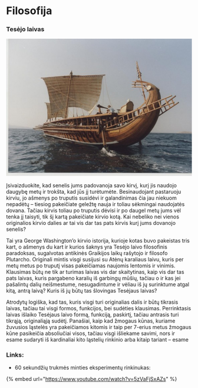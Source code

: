 # Filosofija

### Tesėjo laivas

![](../.gitbook/assets/trireme-559x413%20%281%29.jpg)

Įsivaizduokite, kad senelis jums padovanoja savo kirvį, kurį jis naudojo daugybę metų ir trokšta, kad jūs jį turėtumėte. Besinaudojant pastaruoju kirviu, jo ašmenys po truputis susidėvi ir galandinimas čia jau niekuom nepadėtų – tiesiog pakeičiate geležtę nauja ir toliau sėkmingai naudojatės dovana. Tačiau kirvis toliau po truputis dėvisi ir po daugel metų jums vėl tenka jį taisyti, tik šį kartą pakeičiate kirvio kotą. Kai nebeliko nei vienos originalios kirvio dalies ar tai vis dar tas pats kirvis kurį jums dovanojo senelis?

Tai yra George Washington’o kirvio istorija, kurioje kotas buvo pakeistas tris kart, o ašmenys du kart ir kurios šaknys yra Tesėjo laivo filosofinis paradoksas, sugalvotas antikinės Graikijos laikų rašytojo ir filosofo Plutarcho. Originali mintis visgi susijusi su Atėnų karaliaus laivu, kuris per metų metus po truputį visas pakeičiamas naujomis lentomis ir vinimis. Klausimas būtų ne tik ar turimas laivas vis dar skaitytinas, kaip vis dar tas pats laivas, kuris pargabeno karalių iš garbingų mūšių, tačiau o ir kas jei pašalintų dalių neišmestume, nesugadintume ir vėliau iš jų surinktume atgal kitą, antrą laivą? Kuris iš jų būtų tas šlovingas Tesėjaus laivas?

Atrodytų logiška, kad tas, kuris visgi turi originalias dalis ir būtų tikrasis laivas, tačiau tai visgi formos, funkcijos, bei sudėties klausimas. Perrinktasis laivas išlaiko Tesėjaus laivo formą, funkciją, paskirtį, tačiau antrasis turi tikrąją, originaliąją sudėtį. Panašiai, kaip kad žmogaus kūnas, kuriame žuvusios ląstelės yra pakeičiamos kitomis ir taip per 7-erius metus žmogaus kūne pasikeičia absoliučiai visos, tačiau visgi išliekame savimi, nors ir esame sudaryti iš kardinaliai kito ląstelių rinkinio arba kitaip tariant – esame

### Links:

* 60 sekundžių trukmės minties eksperimentų rinkinukas:

{% embed url="https://www.youtube.com/watch?v=5zVaFjSxAZs" %}



